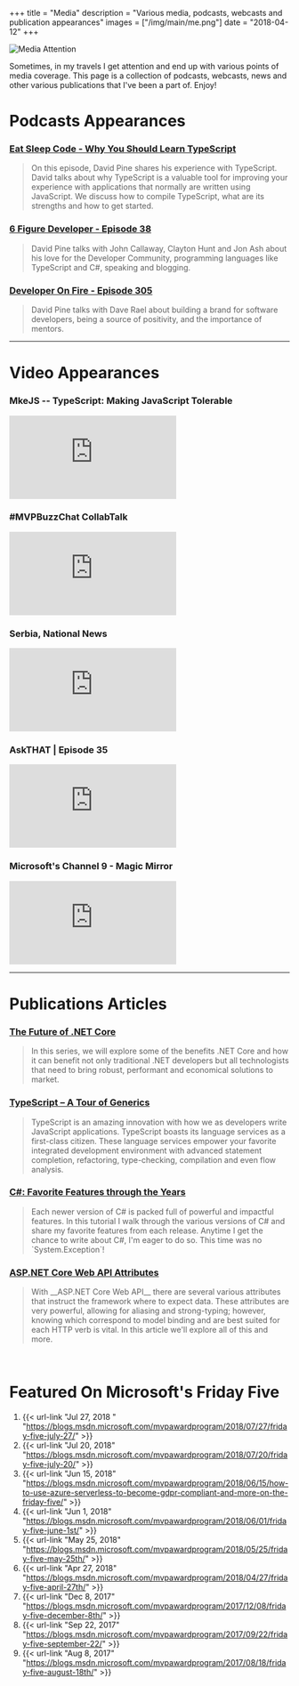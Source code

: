 +++
title = "Media"
description = "Various media, podcasts, webcasts and publication appearances"
images = ["/img/main/me.png"]
date = "2018-04-12"
+++

![Media Attention](/img/2018/04/media.jpg)

Sometimes, in my travels I get attention and end up with various points of media coverage. This page is a collection of podcasts, webcasts, news and other various publications that I've been a part of. Enjoy!

# Podcasts <i class="fa fa-podcast" aria-hidden="true"></i> Appearances

### <a href="https://soundcloud.com/esc-podcast/why-you-should-learn-typescript" target="_blank">Eat Sleep Code - Why You Should Learn TypeScript <i class="fa fa-external-link-square" aria-hidden="true"></i></a>

> <p> On this episode, David Pine shares his experience with TypeScript. David talks about why TypeScript is a valuable tool for improving your experience with applications that normally are written using JavaScript. We discuss how to compile TypeScript, what are its strengths and how to get started.

### <a href="https://6figuredev.com/podcast/episode-038-developer-community-with-david-pine/" target="_blank">6 Figure Developer - Episode 38 <i class="fa fa-external-link-square" aria-hidden="true"></i></a>

> <p> David Pine talks with John Callaway, Clayton Hunt and Jon Ash about his love for the Developer Community, programming languages like TypeScript and C#, speaking and blogging.

### <a href="http://developeronfire.com/podcast/episode-305-david-pine-positive-brand" target="_blank">Developer On Fire - Episode 305 <i class="fa fa-external-link-square" aria-hidden="true"></i></a>

> <p> David Pine talks with Dave Rael about building a brand for software developers, being a source of positivity, and the importance of mentors.

<hr/>

# Video <i class="fa fa-video-camera" aria-hidden="true"></i> Appearances

### MkeJS -- TypeScript: Making JavaScript Tolerable

<div class="iframe_container">
    <iframe src="https://www.youtube.com/embed/L7IY9vKO2Bw" frameborder="0" allowfullscreen></iframe>
</div>

### #MVPBuzzChat CollabTalk

<div class="iframe_container">
    <iframe src="https://www.youtube.com/embed/UEajhQHBa3Y" frameborder="0" allowfullscreen></iframe>
</div>

### Serbia, National News

<div class="iframe_container">
    <iframe src="https://www.youtube.com/embed/5jCy7oHbDaE" frameborder="0" allowfullscreen></iframe>
</div>

### AskTHAT | Episode 35

<div class="iframe_container">
    <iframe src="https://www.youtube.com/embed/MjS_lVg0G8E" frameborder="0" allowfullscreen></iframe>
</div>

### Microsoft's Channel 9 - Magic Mirror
<div class="iframe_container">
    <iframe src="https://www.youtube.com/embed/VW7b0WU_UDM" frameborder="0" allowfullscreen></iframe>
</div>

<hr/>

# Publications <i class="fa fa-file-text-o" aria-hidden="true"></i> Articles

### <a href="https://www.infoq.com/articles/future-of-net-core" target="_blank">The Future of .NET Core <i class="fa fa-external-link-square" aria-hidden="true"></i></a>

> <p> In this series, we will explore some of the benefits .NET Core and how it can benefit not only traditional .NET developers but all technologists that need to bring robust, performant and economical solutions to market.

### <a href="http://www.dotnetcurry.com/typescript/1439/typescript-generics" target="_blank">TypeScript – A Tour of Generics <i class="fa fa-external-link-square" aria-hidden="true"></i></a>

> <p> TypeScript is an amazing innovation with how we as developers write JavaScript applications. TypeScript boasts its language services as a first-class citizen. These language services empower your favorite integrated development environment with advanced statement completion, refactoring, type-checking, compilation and even flow analysis.

### <a href="http://www.dotnetcurry.com/csharp/1411/csharp-favorite-features" target="_blank">C#: Favorite Features through the Years <i class="fa fa-external-link-square" aria-hidden="true"></i></a>

> <p> Each newer version of C# is packed full of powerful and impactful features. In this tutorial I walk through the various versions of C# and share my favorite features from each release. Anytime I get the chance to write about C#, I'm eager to do so. This time was no `System.Exception`!

### <a href="http://www.dotnetcurry.com/aspnet/1390/aspnet-core-web-api-attributes" target="_blank">ASP.NET Core Web API Attributes <i class="fa fa-external-link-square" aria-hidden="true"></i></a>

> <p> With __ASP.NET Core Web API__ there are several various attributes that instruct the framework where to expect data. These attributes are very powerful, allowing for aliasing and strong-typing; however, knowing which correspond to model binding and are best suited for each HTTP verb is vital. In this article we'll explore all of this and more.

<br/>

# Featured On Microsoft's Friday Five

 1. {{< url-link "Jul 27, 2018 " "https://blogs.msdn.microsoft.com/mvpawardprogram/2018/07/27/friday-five-july-27/" >}} <i class="fa fa-external-link" aria-hidden="true"></i>
 1. {{< url-link "Jul 20, 2018" "https://blogs.msdn.microsoft.com/mvpawardprogram/2018/07/20/friday-five-july-20/" >}} <i class="fa fa-external-link" aria-hidden="true"></i>
 1. {{< url-link "Jun 15, 2018" "https://blogs.msdn.microsoft.com/mvpawardprogram/2018/06/15/how-to-use-azure-serverless-to-become-gdpr-compliant-and-more-on-the-friday-five/" >}} <i class="fa fa-external-link" aria-hidden="true"></i>
 1. {{< url-link "Jun 1, 2018" "https://blogs.msdn.microsoft.com/mvpawardprogram/2018/06/01/friday-five-june-1st/" >}} <i class="fa fa-external-link" aria-hidden="true"></i>
 1. {{< url-link "May 25, 2018" "https://blogs.msdn.microsoft.com/mvpawardprogram/2018/05/25/friday-five-may-25th/" >}} <i class="fa fa-external-link" aria-hidden="true"></i>
 1. {{< url-link "Apr 27, 2018" "https://blogs.msdn.microsoft.com/mvpawardprogram/2018/04/27/friday-five-april-27th/" >}} <i class="fa fa-external-link" aria-hidden="true"></i>
 1. {{< url-link "Dec 8, 2017" "https://blogs.msdn.microsoft.com/mvpawardprogram/2017/12/08/friday-five-december-8th/" >}} <i class="fa fa-external-link" aria-hidden="true"></i>
 1. {{< url-link "Sep 22, 2017" "https://blogs.msdn.microsoft.com/mvpawardprogram/2017/09/22/friday-five-september-22/" >}} <i class="fa fa-external-link" aria-hidden="true"></i>
 1. {{< url-link "Aug 8, 2017" "https://blogs.msdn.microsoft.com/mvpawardprogram/2017/08/18/friday-five-august-18th/" >}} <i class="fa fa-external-link" aria-hidden="true"></i>